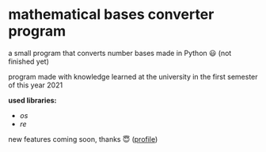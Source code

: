 # mathematical bases converter program
a small program that converts number bases made in Python 😃 (not finished yet)

program made with knowledge learned at the university in the first semester of this year 2021


**used libraries:**
- _os_ 
- _re_ 

new features coming soon, thanks 😇 ([profile](https://github.com/louisrubin))
